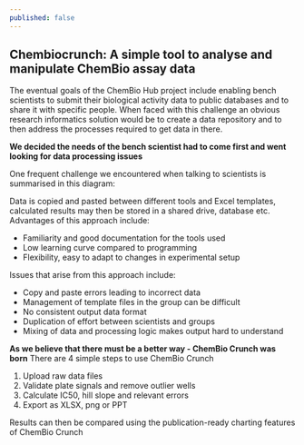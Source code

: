 ```yaml
---
published: false
---
```


## Chembiocrunch: A simple tool to analyse and manipulate ChemBio assay data

The eventual goals of the ChemBio Hub project include enabling bench scientists to submit their biological activity data to public databases and to share it  with specific people. When faced with this challenge an obvious research informatics solution would be to create a data repository and to then address the processes required to get data in there.

**We decided the needs of the bench scientist had to come first and went looking for data processing issues**

One frequent challenge we encountered when talking to scientists is summarised in this diagram:

Data is copied and pasted between different tools and Excel templates, calculated results may then be stored in a shared drive, database etc.
Advantages of this approach include:
- Familiarity and good documentation for the tools used
- Low learning curve compared to programming
- Flexibility, easy to adapt to changes in experimental setup

Issues that arise from this approach include:
- Copy and paste errors leading to incorrect data
- Management of template files in the group can be difficult
- No consistent output data format
- Duplication of effort between scientists and groups
- Mixing of data and processing logic makes output hard to understand

**As we believe that there must be a better way - ChemBio Crunch was born**
There are 4 simple steps to use ChemBio Crunch
1. Upload raw data files
2. Validate plate signals and remove outlier wells
3. Calculate IC50, hill slope and relevant errors
4. Export as XLSX, png or PPT

Results can then be compared using the publication-ready charting features of ChemBio Crunch




